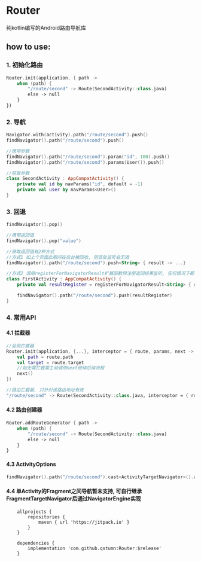 # Router

纯kotlin编写的Android路由导航库

## how to use:

### 1. 初始化路由
```kotlin
Router.init(application, { path ->
    when (path) {
        "/route/second" -> Route(SecondActivity::class.java)
        else -> null
    }
})
```
### 2. 导航
```kotlin
Navigator.with(activity).path("/route/second").push()
findNavigator().path("/route/second").push()

//携带参数
findNavigator().path("/route/second").param("id", 100).push()
findNavigator().path("/route/second").params(User()).push()

//获取参数
class SecondActivity : AppCompatActivity() {
    private val id by navParams("id", default = -1)
    private val user by navParams<User>()
}
```

### 3. 回退
```kotlin
findNavigator().pop()

//携带返回值
findNavigator().pop("value")

//获取返回值有2种方式
//方式1 如上个页面此期间在后台被回收, 则该处监听会无效
findNavigator().path("/route/second").push<String> { result -> ...}

//方式2 调用registerForNavigatorResult扩展函数预注册返回结果监听, 任何情况下都有效
class FirstActivity : AppCompatActivity() {
    private val resultRegister = registerForNavigatorResult<String> { result -> ...}

    findNavigator().path("/route/second").push(resultRegister)
}
```

### 4. 常用API

#### 4.1 拦截器
```kotlin
//全局拦截器
Router.init(application, {...}, interceptor = { route, params, next ->
    val path = route.path
    val target = route.target
    //如无需拦截需主动调用next继续后续流程
    next()
})

//路由拦截器, 只针对该路由地址有效
"/route/second" -> Route(SecondActivity::class.java, interceptor = { route, params, next -> ...})
```

#### 4.2 路由创建器
```kotlin
Router.addRouteGenerator { path ->
    when (path) {
        "/route/second" -> Route(SecondActivity::class.java)
        else -> null
    }
}
```

#### 4.3 ActivityOptions
```kotlin
findNavigator().path("/route/second").cast<ActivityTargetNavigator>().activityOptions(...).push()
```

#### 4.4 单Activity的Fragment之间导航暂未支持, 可自行继承FragmentTargetNavigator后通过NavigatorEngine实现

```
    allprojects {
		repositories {
			maven { url 'https://jitpack.io' }
		}
	}

	dependencies {
        implementation 'com.github.qstumn:Router:$release'
    }
```